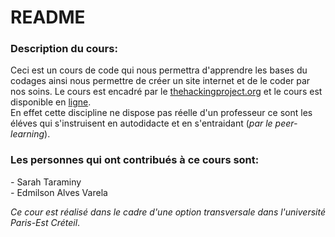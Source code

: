 # **README** #
  
  
### Description du cours:  
Ceci est un cours de code qui nous permettra d'apprendre les bases du codages ainsi nous permettre de créer un site internet et de le coder par nos soins. 
Le cours est encadré par le [thehackingproject.org](https://www.thehackingproject.org/login) et le cours est disponible en [ligne](https://www.thehackingproject.org/precursus/1).  
En effet cette discipline ne dispose pas réelle d'un professeur ce sont les éléves qui s'instruisent en autodidacte et en s'entraidant (*par le peer-learning*).
    
### Les personnes qui ont contribués à ce cours sont:  
*-* Sarah Taraminy  
*-* Edmilson Alves Varela  
  
  _Ce cour est réalisé dans le cadre d'une option transversale dans l'université Paris-Est Créteil_.